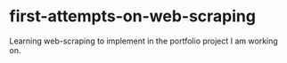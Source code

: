 # first-attempts-on-web-scraping
Learning web-scraping to implement in the portfolio project I am working on.
